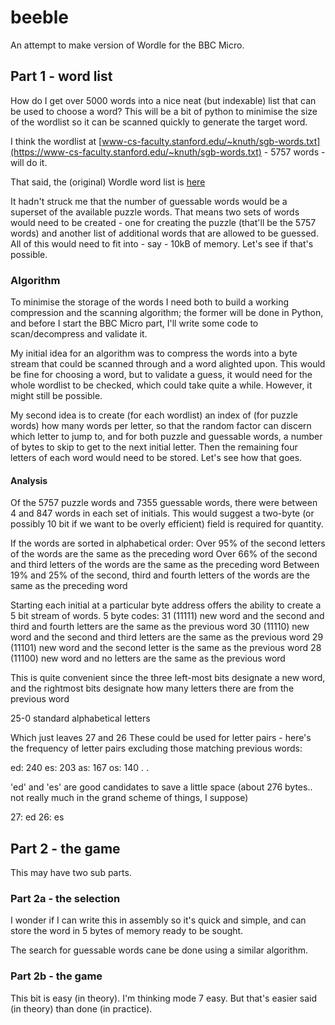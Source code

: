# beeble
An attempt to make version of Wordle for the BBC Micro.


## Part 1 - word list
How do I get over 5000 words into a nice neat (but indexable) list that can be used to choose a word?
This will be a bit of python to minimise the size of the wordlist so it can be scanned quickly to generate the target word.

I think the wordlist at [www-cs-faculty.stanford.edu/~knuth/sgb-words.txt](https://www-cs-faculty.stanford.edu/~knuth/sgb-words.txt) - 5757 words - will do it.

That said, the (original) Wordle word list is [here](https://gist.github.com/scholtes/94f3c0303ba6a7768b47583aff36654d)

It hadn't struck me that the number of guessable words would be a superset of the available puzzle words. That means two sets of words would need to be created - one for creating the puzzle (that'll be the 5757 words) and another list of additional words that are allowed to be guessed. All of this would need to fit into - say - 10kB of memory. Let's see if that's possible.

### Algorithm

To minimise the storage of the words I need both to build a working compression and the scanning algorithm; the former will be done in Python, and before I start the BBC Micro part, I'll write some code to scan/decompress and validate it.

My initial idea for an algorithm was to compress the words into a byte stream that could be scanned through and a word alighted upon. This would be fine for choosing a word, but to validate a guess, it would need for the whole wordlist to be checked, which could take quite a while. However, it might still be possible. 

My second idea is to create (for each wordlist) an index of (for puzzle words) how many words per letter, so that the random factor can discern which letter to jump to, and for both puzzle and guessable words, a number of bytes to skip to get to the next initial letter. Then the remaining four letters of each word would need to be stored. Let's see how that goes.

#### Analysis
Of the 5757 puzzle words and 7355 guessable words, there were between 4 and 847 words in each set of initials. 
This would suggest a two-byte (or possibly 10 bit if we want to be overly efficient) field is required for quantity.

If the words are sorted in alphabetical order:
Over 95% of the second letters of the words are the same as the preceding word
Over 66% of the second and third letters of the words are the same as the preceding word
Between 19% and 25% of the second, third and fourth letters of the words are the same as the preceding word

Starting each initial at a particular byte address offers the ability to create a 5 bit stream of words. 
5 byte codes:
31 (11111) new word and the second and third and fourth letters are the same as the previous word
30 (11110) new word and the second and third letters are the same as the previous word
29 (11101) new word and the second letter is the same as the previous word
28 (11100) new word and no letters are the same as the previous word

This is quite convenient since the three left-most bits designate a new word, and the rightmost bits designate how many letters there are from the previous word

25-0 standard alphabetical letters

Which just leaves 27 and 26
These could be used for letter pairs - here's the frequency of letter pairs excluding those matching previous words:

ed: 240
es: 203
as: 167
os: 140
.
.

'ed' and 'es' are good candidates to save a little space (about 276 bytes.. not really much in the grand scheme of things, I suppose)

27: ed
26: es

## Part 2 - the game
This may have two sub parts.

### Part 2a - the selection
I wonder if I can write this in assembly so it's quick and simple, and can store the word in 5 bytes of memory ready to be sought.

The search for guessable words cane be done using a similar algorithm.


### Part 2b - the game
This bit is easy (in theory). I'm thinking mode 7 easy. But that's easier said (in theory) than done (in practice).
